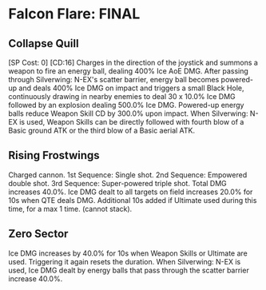 # Falcon Flare: FINAL

## Collapse Quill

[SP Cost: 0] [CD:16] Charges in the direction of the joystick and summons a weapon to fire an energy ball, dealing 400% Ice AoE DMG. After passing through Silverwing: N-EX's scatter barrier, energy ball becomes powered-up and deals 400% Ice DMG on impact and triggers a small Black Hole, continuously drawing in nearby enemies to deal 30 x 10.0% Ice DMG followed by an explosion dealing 500.0% Ice DMG. Powered-up energy balls reduce Weapon Skill CD by 300.0% upon impact. When Silverwing: N-EX is used, Weapon Skills can be directly followed with fourth blow of a Basic ground ATK or the third blow of a Basic aerial ATK.

## Rising Frostwings

Charged cannon. 1st Sequence: Single shot. 2nd Sequence: Empowered double shot. 3rd Sequence: Super-powered triple shot. Total DMG increases 40.0%. Ice DMG dealt to all targets on field increases 20.0% for 10s when QTE deals DMG. Additional 10s added if Ultimate used during this time, for a max 1 time. (cannot stack).

## Zero Sector

Ice DMG increases by 40.0% for 10s when Weapon Skills or Ultimate are used. Triggering it again resets the duration. When Silverwing: N-EX is used, Ice DMG dealt by energy balls that pass through the scatter barrier increase 40.0%.